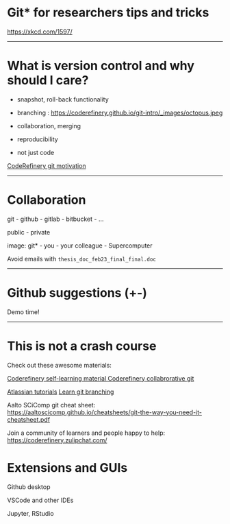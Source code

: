 # Git* for researchers tips and tricks

https://xkcd.com/1597/

---

# What is version control and why should I care?

* snapshot, roll-back functionality
* branching : https://coderefinery.github.io/git-intro/_images/octopus.jpeg
* collaboration, merging
* reproducibility

* not just code

[CodeRefinery git motivation](https://coderefinery.github.io/git-intro/motivation/)

---

# Collaboration

git - github - gitlab - bitbucket - ...

public - private

image: git* - you - your colleague - Supercomputer

Avoid emails with `thesis_doc_feb23_final_final.doc`

---

# Github suggestions (+-)

Demo time!

---

# This is not a crash course

Check out these awesome materials:

[Coderefinery self-learning material ](https://coderefinery.github.io/git-intro/)
[Coderefinery collabrorative git](https://coderefinery.github.io/git-collaborative/)

[Atlassian tutorials]()
[Learn git branching](https://learngitbranching.js.org/)

Aalto SCiComp git cheat sheet: https://aaltoscicomp.github.io/cheatsheets/git-the-way-you-need-it-cheatsheet.pdf

Join a community of learners and people happy to help: https://coderefinery.zulipchat.com/ 


# Extensions and GUIs

Github desktop

VSCode and other IDEs

Jupyter, RStudio
